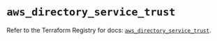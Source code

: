 # `aws_directory_service_trust`

Refer to the Terraform Registry for docs: [`aws_directory_service_trust`](https://registry.terraform.io/providers/hashicorp/aws/6.2.0/docs/resources/directory_service_trust).
